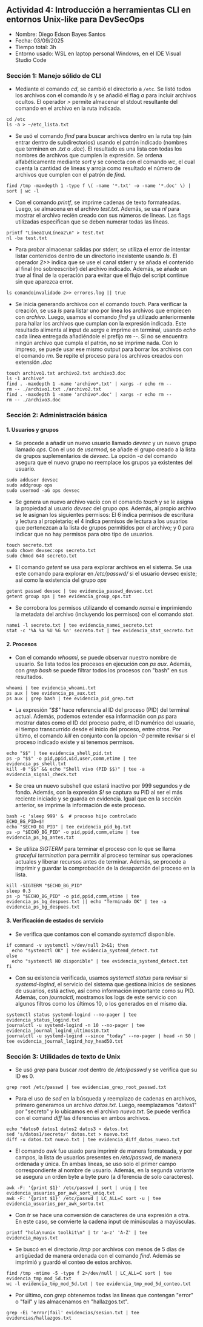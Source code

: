 ## Actividad 4: Introducción a herramientas CLI en entornos Unix-like para DevSecOps

-   Nombre: Diego Edson Bayes Santos
-   Fecha: 03/09/2025
-   Tiempo total: 3h
-   Entorno usado: WSL en laptop personal Windows, en el IDE Visual Studio Code

### Sección 1: Manejo sólido de CLI

-   Mediante el comando _cd_, se cambió el directorio a `/etc`. Se listó todos los archivos con el comando _ls_ y se añadió el flag _a_ para incluir archivos ocultos. El operador _>_ permite almacenar el stdout resultante del comando en el archivo en la ruta indicada.

```
cd /etc
ls -a > ~/etc_lista.txt
```

-   Se usó el comando _find_ para buscar archivos dentro en la ruta `tmp` (sin entrar dentro de subdirectorios) usando el patrón indicado (nombres que terminen en _.txt_ o _.doc_). El resultado es una lista con todas los nombres de archivos que cumplen la expresión. Se ordena alfabéticamente mediante _sort_ y se conecta con el comando _wc_, el cual cuenta la cantidad de líneas y arroja como resultado el número de archivos que cumplen con el patrón de _find_.

```
find /tmp -maxdepth 1 -type f \( -name '*.txt' -o -name '*.doc' \) | sort | wc -l
```

-   Con el comando _printf_, se imprime cadenas de texto formateadas. Luego, se almacena en el archivo _test.txt_. Además, se usa _nl_ para mostrar el archivo recién creado con sus números de lineas. Las flags utilizadas especifican que se deben numerar todas las líneas.

```
printf "Línea1\nLínea2\n" > test.txt
nl -ba test.txt
```

-   Para probar almacenar salidas por stderr, se utiliza el error de intentar listar contenidos dentro de un directorio inexistente usando _ls_. El operador _2>>_ indica que se use el canal stderr y se añada el contenido al final (no sobreescribir) del archivo indicado. Además, se añade un _true_ al final de la operación para evitar que el flujo del script continue sin que aparezca error.

```
ls comandoinvalidado 2>> errores.log || true
```

-   Se inicia generando archivos con el comando _touch_. Para verificar la creación, se usa _ls_ para listar uno por línea los archivos que empiecen con _archivo_. Luego, usamos el comando _find_ ya utilizado anteriormente para hallar los archivos que cumplan con la expresión indicada. Este resultado alimenta al input de _xargs_ e imprime en terminal, usando _echo_ cada línea entregada añadiéndole el prefijo _rm --_. Si no se encuentra ningún archivo que cumpla el patrón, no se imprime nada. Con lo impreso, se puede usar ese mismo output para borrar los archivos con el comando _rm_. Se repite el proceso para los archivos creados con extensión _.doc_

```
touch archivo1.txt archivo2.txt archivo3.doc
ls -1 archivo*
find . -maxdepth 1 -name 'archivo*.txt' | xargs -r echo rm --
rm -- ./archivo1.txt ./archivo2.txt
find . -maxdepth 1 -name 'archivo*.doc' | xargs -r echo rm --
rm -- ./archivo3.doc
```

### Sección 2: Administración básica

#### 1. Usuarios y grupos

-   Se procede a añadir un nuevo usuario llamado _devsec_ y un nuevo grupo llamado _ops_. Con el uso de _usermod_, se añade el grupo creado a la lista de grupos suplementarios de _devsec_. La opción _-a_ del comando asegura que el nuevo grupo no reemplace los grupos ya existentes del usuario.

```
sudo adduser devsec
sudo addgroup ops
sudo usermod -aG ops devsec
```

-   Se genera un nuevo archivo vacío con el comando _touch_ y se le asigna la propiedad al usuario _devsec_ del grupo _ops_. Además, al propio archivo se le asignan los siguientes permisos: El 6 indica permisos de escritura y lectura al propietario; el 4 indica permisos de lectura a los usuarios que pertenezcan a la lista de grupos permitidos por el archivo; y 0 para indicar que no hay permisos para otro tipo de usuarios.

```
touch secreto.txt
sudo chown devsec:ops secreto.txt
sudo chmod 640 secreto.txt
```

-   El comando _getent_ se usa para explorar archivos en el sistema. Se usa este comando para explorar en _/etc/passwd/_ si el usuario devsec existe; así como la existencia del grupo _ops_

```
getent passwd devsec | tee evidencia_passwd_devsec.txt
getent group ops | tee evidencia_group_ops.txt
```

-   Se corrobora los permisos utilizando el comando _namei_ e imprimiendo la metadata del archivo (incluyendo los permisos) con el comando _stat_.

```
namei -l secreto.txt | tee evidencia_namei_secreto.txt
stat -c '%A %a %U %G %n' secreto.txt | tee evidencia_stat_secreto.txt
```

#### 2. Procesos

-   Con el comando _whoami_, se puede observar nuestro nombre de usuario. Se lista todos los procesos en ejecución con _ps aux_. Además, con _grep bash_ se puede filtrar todos los procesos con "bash" en sus resultados.

```
whoami | tee evidencia_whoami.txt
ps aux | tee evidencia_ps_aux.txt
ps aux | grep bash | tee evidencia_pid_grep.txt
```

-   La expresión _"$$"_ hace referencia al ID del proceso (PID) del terminal actual. Además, podemos extender esa información con _ps_ para mostrar datos como el ID del proceso padre, el ID numérico del usuario, el tiempo transcurrido desde el inicio del proceso, entre otros. Por último, el comando _kill_ en conjunto con la opción _-0_ permite revisar si el proceso indicado existe y si tenemos permisos.

```
echo "$$" | tee evidencia_shell_pid.txt
ps -p "$$" -o pid,ppid,uid,user,comm,etime | tee evidencia_ps_shell.txt
kill -0 "$$" && echo "Shell vivo (PID $$)" | tee -a evidencia_signal_check.txt
```

-   Se crea un nuevo subshell que estará inactivo por 999 segundos y de fondo. Además, con la expresión _$!_ se captura su PID al ser el más reciente iniciado y se guarda en evidencia. Igual que en la sección anterior, se imprime la información de este proceso.

```
bash -c 'sleep 999' &  # proceso hijo controlado
ECHO_BG_PID=$!
echo "$ECHO_BG_PID" | tee evidencia_pid_bg.txt
ps -p "$ECHO_BG_PID" -o pid,ppid,comm,etime | tee evidencia_ps_bg_antes.txt
```

-   Se utiliza _SIGTERM_ para terminar el proceso con lo que se llama _graceful termination_ para permitir al proceso terminar sus operaciones actuales y liberar recursos antes de terminar. Además, se procede a imprimir y guardar la comprobación de la desaparción del proceso en la lista.

```
kill -SIGTERM "$ECHO_BG_PID"
sleep 0.3
ps -p "$ECHO_BG_PID" -o pid,ppid,comm,etime | tee evidencia_ps_bg_despues.txt || echo "Terminado OK" | tee -a evidencia_ps_bg_despues.txt
```

#### 3. Verificación de estados de servicio

-   Se verifica que contamos con el comando _systemctl_ disponible.

```
if command -v systemctl >/dev/null 2>&1; then
  echo "systemctl OK" | tee evidencia_systemd_detect.txt
else
  echo "systemctl NO disponible" | tee evidencia_systemd_detect.txt
fi
```

-   Con su existencia verificada, usamos _systemctl status_ para revisar si _systemd-logind_, el servicio del sistema que gestiona inicios de sesiones de usuarios, está activo, así como información importante como su PID. Además, con _journalctl_, mostramos los logs de este servicio con algunos filtros como los últimos 10, o los generados en el mismo día.

```
systemctl status systemd-logind --no-pager | tee evidencia_status_logind.txt
journalctl -u systemd-logind -n 10 --no-pager | tee evidencia_journal_logind_ultimos10.txt
journalctl -u systemd-logind --since "today" --no-pager | head -n 50 | tee evidencia_journal_logind_hoy_head50.txt
```

### Sección 3: Utilidades de texto de Unix

-   Se usó _grep_ para buscar _root_ dentro de _/etc/passwd_ y se verifica que su ID es 0.

```
grep root /etc/passwd | tee evidencias_grep_root_passwd.txt
```

-   Para el uso de _sed_ en la búsqueda y reemplazo de cadenas en archivos, primero generamos un archivo _datos.txt_. Luego, reemplazamos "datos1" por "secreto" y lo ubicamos en el archivo _nuevo.txt_. Se puede verifica con el comand _diff_ las diferencias en ambos archivos.

```
echo "datos0 datos1 datos2 datos3 > datos.txt
sed 's/datos1/secreto/' datos.txt > nuevo.txt
diff -u datos.txt nuevo.txt | tee evidencia_diff_datos_nuevo.txt
```

-   El comando _awk_ fue usado para imprimir de manera formateada, y por campos, la lista de usuarios presentes en _/etc/passwd_, de manera ordenada y única. En ambas líneas, se uso solo el primer campo correspondiente al nombre de usuario. Además, en la segunda variante se asegura un orden byte a byte puro (a diferencia de solo caracteres).

```
awk -F: '{print $1}' /etc/passwd | sort | uniq | tee evidencia_usuarios_por_awk_sort_uniq.txt
awk -F: '{print $1}' /etc/passwd | LC_ALL=C sort -u | tee evidencia_usuarios_por_awk_sortu.txt
```

-   Con _tr_ se hace una conversión de caracteres de una expresión a otra. En este caso, se convierte la cadena input de minúsculas a mayúsculas.

```
printf "hola\nunix toolkit\n" | tr 'a-z' 'A-Z' | tee evidencia_mayus.txt
```

-   Se buscó en el directorio _/tmp_ por archivos con menos de 5 días de antigüedad de manera ordenada con el comando _find_. Además se imprimió y guardó el conteo de estos archivos.

```
find /tmp -mtime -5 -type f 2>/dev/null | LC_ALL=C sort | tee evidencia_tmp_mod_5d.txt
wc -l evidencia_tmp_mod_5d.txt | tee evidencia_tmp_mod_5d_conteo.txt
```

-   Por último, con _grep_ obtenemos todas las lineas que contengan "error" o "fail" y las almacenamos en "hallazgos.txt".

```
grep -Ei 'error|fail' evidencias/sesion.txt | tee evidencias/hallazgos.txt
```

